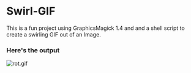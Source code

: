 # Swirl-GIF
This is a fun project using GraphicsMagick 1.4 and and a shell script to create a swirling GIF out of an Image.
### Here's the output
![rot.gif](rot.gif)
